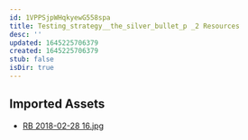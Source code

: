 ```yaml
---
id: 1VPPSjpWHqkyewG558spa
title: Testing_strategy__the_silver_bullet_p _2 Resources
desc: ''
updated: 1645225706379
created: 1645225706379
stub: false
isDir: true
---
```

## Imported Assets
- [RB 2018-02-28 16.jpg](/assets/rb-2018-02-28-16-caImtTFTgtVz.jpg)
